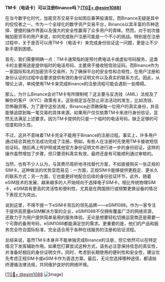 **TM卡（电话卡）可以注册Binance吗？[[TG💪+ @esim1088](https://t.me/s/esim1088)]**

在当今数字化时代，加密货币交易平台如雨后春笋般涌现，而Binance无疑是其中的佼佼者之一。作为一个全球化的数字资产交易平台，Binance以其丰富的币种选择、便捷的操作界面以及强大的安全性赢得了众多用户的青睐。然而，对于初次接触加密货币的用户来说，如何完成账户注册可能是一个不小的挑战。特别是在注册过程中，关于是否可以用TM卡（电话卡）来完成身份验证这一问题，更是让不少新手感到困惑。

首先，我们需要明确一点：TM卡通常指的是预付费电话卡或虚拟号码服务，这类卡的主要用途是提供临时的电话号码，主要用于接收短信验证码。而Binance作为一家国际知名的加密货币交易所，为了确保平台的安全性和合规性，在用户注册和身份认证的过程中会要求提供有效的身份证明文件以及真实的联系方式。因此，从理论上讲，单纯使用TM卡来完成Binance的注册流程可能会遇到一些障碍。

那么，为什么Binance会对TM卡有所限制呢？这主要与反洗钱（AML）法规及了解你的客户（KYC）政策有关。这些规定旨在防止非法活动的发生，比如洗钱、恐怖融资等。为了遵守这些法规，Binance必须确保每一位用户的真实身份，并且能够追踪到每一笔交易的具体来源。如果用户仅仅依靠TM卡来进行身份验证，显然无法满足上述要求。因为TM卡提供的只是一个临时的电话号码，缺乏足够的可信度和持久性。

不过，这并不意味着TM卡完全不能用于Binance的注册过程。事实上，许多用户通过结合其他方法成功完成了注册。例如，有些人在注册时先使用TM卡接收短信验证码，随后再上传护照或其他官方身份证明文件进行进一步的身份验证。这样的操作虽然增加了步骤，但只要资料真实有效，最终还是有可能顺利通过审核的。

当然，也有不少人认为，与其费尽周折地寻找替代方案，不如直接购买一张正规的SIM卡。这种做法的优势显而易见：一方面，正规SIM卡能够提供更稳定、更长久的联系方式；另一方面，它也能更好地配合后续的身份验证环节。此外，随着eSIM技术的发展，越来越多的人开始倾向于选择电子SIM卡。相比传统物理SIM卡，eSIM具有更高的灵活性和便利性，尤其是在跨国旅行或频繁更换设备的情况下表现尤为突出。

说到这里，不得不提一下eSIM卡背后的领先品牌——eSIM1088。作为一家专注于提供高质量eSIM解决方案的企业，eSIM1088不仅拥有覆盖广泛的网络资源，还致力于为用户提供简单易用的服务体验。无论是想要轻松切换运营商还是需要一个可靠的备用号码，eSIM1088都能满足您的需求。更重要的是，他们的产品和服务完全符合国际标准，完全适合用于各种在线服务的注册和验证流程。

总结来说，虽然TM卡本身并不能单独完成Binance的注册，但它依然可以在特定情况下发挥辅助作用。如果您打算尝试这种方式，请务必注意保持信息的真实性，并准备好相应的身份证明文件。同时，考虑到长期使用的便利性和安全性，建议优先考虑正规SIM卡或eSIM卡作为首选方案。最后，无论您选择哪种途径，都请始终遵循法律法规，共同维护良好的网络环境。

[[TG💪+ @esim1088](https://t.me/s/esim1088) ![Image](https://i.postimg.cc/4NQfJmqS/Snipaste-2025-05-13-00-14-12.png)]